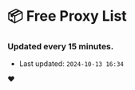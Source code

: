 # :package: Free Proxy List
### Updated every 15 minutes.

- Last updated: `2024-10-13 16:34`

:heart:
